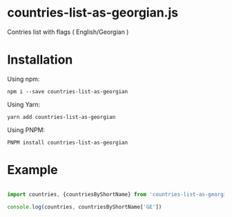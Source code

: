 # countries-list-as-georgian.js

Contries list with flags ( English/Georgian )

# Installation

Using npm:
```shell
npm i --save countries-list-as-georgian
```
Using Yarn:
```shell
yarn add countries-list-as-georgian
```
Using PNPM:
```shell
PNPM install countries-list-as-georgian
```

# Example

```js

import countries, {countriesByShortName} from 'countries-list-as-georgian'

console.log(countries, countriesByShortName['GE'])

```

